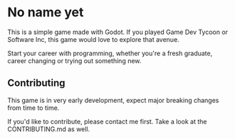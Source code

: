 # No name yet

This is a simple game made with Godot. If you played Game Dev Tycoon or Software Inc, this game would love to explore that avenue.

Start your career with programming, whether you're a fresh graduate, career changing or trying out something new.

## Contributing

This game is in very early development, expect major breaking changes from time to time.

If you'd like to contribute, please contact me first. Take a look at the CONTRIBUTING.md as well.
